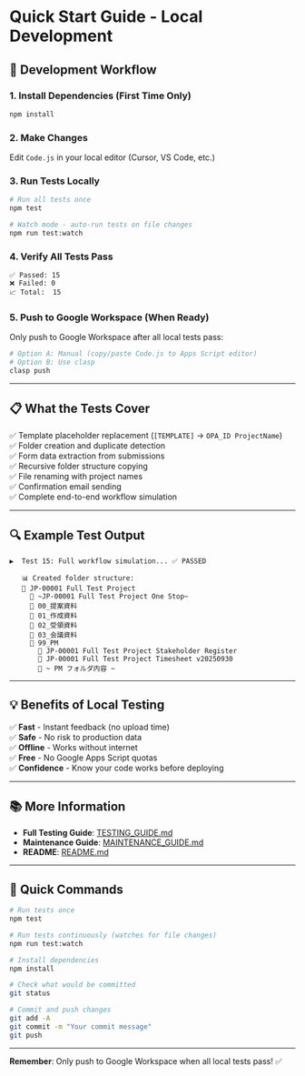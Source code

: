 # Quick Start Guide - Local Development

## 🚀 Development Workflow

### 1. Install Dependencies (First Time Only)

```bash
npm install
```

### 2. Make Changes

Edit `Code.js` in your local editor (Cursor, VS Code, etc.)

### 3. Run Tests Locally

```bash
# Run all tests once
npm test

# Watch mode - auto-run tests on file changes
npm run test:watch
```

### 4. Verify All Tests Pass

```
✅ Passed: 15
❌ Failed: 0
📈 Total:  15
```

### 5. Push to Google Workspace (When Ready)

Only push to Google Workspace after all local tests pass:

```bash
# Option A: Manual (copy/paste Code.js to Apps Script editor)
# Option B: Use clasp
clasp push
```

---

## 📋 What the Tests Cover

✅ Template placeholder replacement (`[TEMPLATE]` → `OPA_ID ProjectName`)  
✅ Folder creation and duplicate detection  
✅ Form data extraction from submissions  
✅ Recursive folder structure copying  
✅ File renaming with project names  
✅ Confirmation email sending  
✅ Complete end-to-end workflow simulation  

---

## 🔍 Example Test Output

```
▶️  Test 15: Full workflow simulation... ✅ PASSED

   📊 Created folder structure:
   📁 JP-00001 Full Test Project
     📄 ~JP-00001 Full Test Project One Stop~
     📁 00_提案資料
     📁 01_作成資料
     📁 02_受領資料
     📁 03_会議資料
     📁 99_PM
       📄 JP-00001 Full Test Project Stakeholder Register
       📄 JP-00001 Full Test Project Timesheet v20250930
       📄 ~ PM フォルダ内容 ~
```

---

## 💡 Benefits of Local Testing

✅ **Fast** - Instant feedback (no upload time)  
✅ **Safe** - No risk to production data  
✅ **Offline** - Works without internet  
✅ **Free** - No Google Apps Script quotas  
✅ **Confidence** - Know your code works before deploying  

---

## 📚 More Information

- **Full Testing Guide**: [TESTING_GUIDE.md](./TESTING_GUIDE.md)
- **Maintenance Guide**: [MAINTENANCE_GUIDE.md](./MAINTENANCE_GUIDE.md)
- **README**: [README.md](./README.md)

---

## 🎯 Quick Commands

```bash
# Run tests once
npm test

# Run tests continuously (watches for file changes)
npm run test:watch

# Install dependencies
npm install

# Check what would be committed
git status

# Commit and push changes
git add -A
git commit -m "Your commit message"
git push
```

---

**Remember**: Only push to Google Workspace when all local tests pass! ✅

